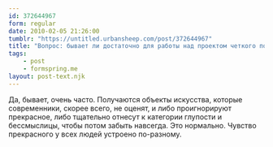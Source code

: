```yaml
---
id: 372644967
form: regular
date: 2010-02-05 21:26:00
tumblr: "https://untitled.urbansheep.com/post/372644967"
title: "Вопрос: бывает ли достаточно для работы над проектом четкого понимания, что делаешь прекрасное? (Строить для людей vs. Строить, т.к. нельзя иначе)"
tags:
    - post
    - formspring.me
layout: post-text.njk
---
```


<p>Да, бывает, очень часто. Получаются объекты искусства, которые современники, скорее всего, не оценят, и либо проигнорируют прекрасное, либо тщательно отнесут к категории глупости и бессмыслицы, чтобы потом забыть навсегда. Это нормально. Чувство прекрасного у всех людей устроено по-разному.</p>

